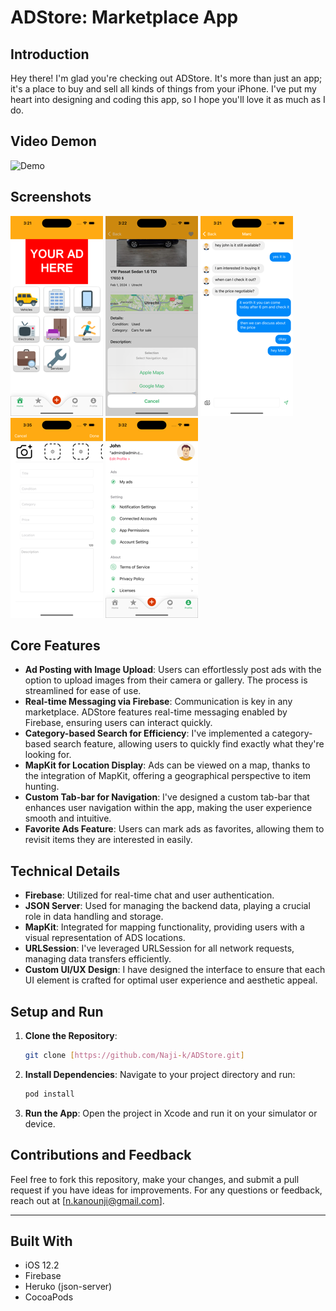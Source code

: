 
# ADStore: Marketplace App

## Introduction

Hey there! I'm glad you're checking out ADStore. It's more than just an app; it's a place to buy and sell all kinds of things from your iPhone. I've put my heart into designing and coding this app, so I hope you'll love it as much as I do.


## Video Demon

![Demo](https://github.com/Naji-k/ADStore/blob/master/Screenshots/movie.gif)

## Screenshots

![Main Screen](https://github.com/Naji-k/ADStore/blob/master/Screenshots/HomeSmall.png)
![Ads View](https://github.com/Naji-k/ADStore/blob/master/Screenshots/AdsViewSmall.png)
![Chat](https://github.com/Naji-k/ADStore/blob/master/Screenshots/ChatSmall.png)
![New Ads](https://github.com/Naji-k/ADStore/blob/master/Screenshots/NewAdsSmall.png)
![Setting](https://github.com/Naji-k/ADStore/blob/master/Screenshots/SettingSmall.png)


## Core Features

- **Ad Posting with Image Upload**: Users can effortlessly post ads with the option to upload images from their camera or gallery. The process is streamlined for ease of use.
- **Real-time Messaging via Firebase**: Communication is key in any marketplace. ADStore features real-time messaging enabled by Firebase, ensuring users can interact quickly.
- **Category-based Search for Efficiency**: I've implemented a category-based search feature, allowing users to quickly find exactly what they're looking for.
- **MapKit for Location Display**: Ads can be viewed on a map, thanks to the integration of MapKit, offering a geographical perspective to item hunting.
- **Custom Tab-bar for Navigation**: I've designed a custom tab-bar that enhances user navigation within the app, making the user experience smooth and intuitive.
- **Favorite Ads Feature**: Users can mark ads as favorites, allowing them to revisit items they are interested in easily.

## Technical Details

- **Firebase**: Utilized for real-time chat and user authentication.
- **JSON Server**: Used for managing the backend data, playing a crucial role in data handling and storage.
- **MapKit**: Integrated for mapping functionality, providing users with a visual representation of ADS locations.
- **URLSession**: I've leveraged URLSession for all network requests, managing data transfers efficiently.
- **Custom UI/UX Design**: I have designed the interface to ensure that each UI element is crafted for optimal user experience and aesthetic appeal.


## Setup and Run

1. **Clone the Repository**:
   ```bash
   git clone [https://github.com/Naji-k/ADStore.git]
   ```
2. **Install Dependencies**:
   Navigate to your project directory and run:
   ```bash
   pod install
   ```
3. **Run the App**:
   Open the project in Xcode and run it on your simulator or device.

## Contributions and Feedback

Feel free to fork this repository, make your changes, and submit a pull request if you have ideas for improvements. For any questions or feedback, reach out at [n.kanounji@gmail.com].

---
## Built With

- iOS 12.2
- Firebase
- Heruko (json-server)
- CocoaPods

